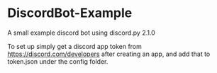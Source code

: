 # DiscordBot-Example
A small example discord bot using discord.py 2.1.0

To set up simply get a discord app token from https://discord.com/developers after creating an app, and add that to token.json under the config folder.